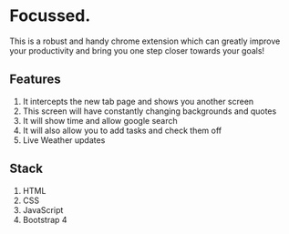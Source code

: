 # Focussed.

This is a robust and handy chrome extension which can greatly improve your productivity and bring you one step closer towards your goals!

## Features

1) It intercepts the new tab page and shows you another screen
2) This screen will have constantly changing backgrounds and quotes
3) It will show time and allow google search
4) It will also allow you to add tasks and check them off
5) Live Weather updates

## Stack

1) HTML
2) CSS
3) JavaScript
4) Bootstrap 4

